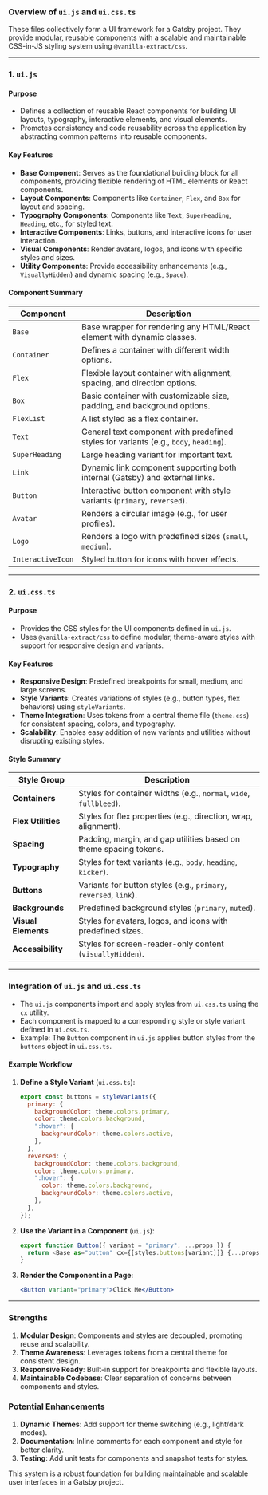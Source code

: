 ### **Overview of `ui.js` and `ui.css.ts`**

These files collectively form a UI framework for a Gatsby project. They provide modular, reusable components with a scalable and maintainable CSS-in-JS styling system using `@vanilla-extract/css`.

---

### **1. `ui.js`**

#### **Purpose**

- Defines a collection of reusable React components for building UI layouts, typography, interactive elements, and visual elements.
- Promotes consistency and code reusability across the application by abstracting common patterns into reusable components.

#### **Key Features**

- **Base Component**: Serves as the foundational building block for all components, providing flexible rendering of HTML elements or React components.
- **Layout Components**: Components like `Container`, `Flex`, and `Box` for layout and spacing.
- **Typography Components**: Components like `Text`, `SuperHeading`, `Heading`, etc., for styled text.
- **Interactive Components**: Links, buttons, and interactive icons for user interaction.
- **Visual Components**: Render avatars, logos, and icons with specific styles and sizes.
- **Utility Components**: Provide accessibility enhancements (e.g., `VisuallyHidden`) and dynamic spacing (e.g., `Space`).

#### **Component Summary**

| **Component**     | **Description**                                                                                      |
|--------------------|------------------------------------------------------------------------------------------------------|
| `Base`            | Base wrapper for rendering any HTML/React element with dynamic classes.                              |
| `Container`       | Defines a container with different width options.                                                    |
| `Flex`            | Flexible layout container with alignment, spacing, and direction options.                            |
| `Box`             | Basic container with customizable size, padding, and background options.                             |
| `FlexList`        | A list styled as a flex container.                                                                   |
| `Text`            | General text component with predefined styles for variants (e.g., `body`, `heading`).                |
| `SuperHeading`    | Large heading variant for important text.                                                            |
| `Link`            | Dynamic link component supporting both internal (Gatsby) and external links.                         |
| `Button`          | Interactive button component with style variants (`primary`, `reversed`).                            |
| `Avatar`          | Renders a circular image (e.g., for user profiles).                                                  |
| `Logo`            | Renders a logo with predefined sizes (`small`, `medium`).                                            |
| `InteractiveIcon` | Styled button for icons with hover effects.                                                          |

---

### **2. `ui.css.ts`**

#### **Purpose**

- Provides the CSS styles for the UI components defined in `ui.js`.
- Uses `@vanilla-extract/css` to define modular, theme-aware styles with support for responsive design and variants.

#### **Key Features**

- **Responsive Design**: Predefined breakpoints for small, medium, and large screens.
- **Style Variants**: Creates variations of styles (e.g., button types, flex behaviors) using `styleVariants`.
- **Theme Integration**: Uses tokens from a central theme file (`theme.css`) for consistent spacing, colors, and typography.
- **Scalability**: Enables easy addition of new variants and utilities without disrupting existing styles.

#### **Style Summary**

| **Style Group**         | **Description**                                                                 |
|--------------------------|---------------------------------------------------------------------------------|
| **Containers**          | Styles for container widths (e.g., `normal`, `wide`, `fullbleed`).              |
| **Flex Utilities**      | Styles for flex properties (e.g., direction, wrap, alignment).                  |
| **Spacing**             | Padding, margin, and gap utilities based on theme spacing tokens.               |
| **Typography**          | Styles for text variants (e.g., `body`, `heading`, `kicker`).                   |
| **Buttons**             | Variants for button styles (e.g., `primary`, `reversed`, `link`).               |
| **Backgrounds**         | Predefined background styles (`primary`, `muted`).                             |
| **Visual Elements**     | Styles for avatars, logos, and icons with predefined sizes.                     |
| **Accessibility**       | Styles for screen-reader-only content (`visuallyHidden`).                      |

---

### **Integration of `ui.js` and `ui.css.ts`**

- The `ui.js` components import and apply styles from `ui.css.ts` using the `cx` utility.
- Each component is mapped to a corresponding style or style variant defined in `ui.css.ts`.
- Example: The `Button` component in `ui.js` applies button styles from the `buttons` object in `ui.css.ts`.

#### **Example Workflow**

1. **Define a Style Variant** (`ui.css.ts`):

   ```javascript
   export const buttons = styleVariants({
     primary: {
       backgroundColor: theme.colors.primary,
       color: theme.colors.background,
       ":hover": {
         backgroundColor: theme.colors.active,
       },
     },
     reversed: {
       backgroundColor: theme.colors.background,
       color: theme.colors.primary,
       ":hover": {
         color: theme.colors.background,
         backgroundColor: theme.colors.active,
       },
     },
   });
   ```

2. **Use the Variant in a Component** (`ui.js`):

   ```javascript
   export function Button({ variant = "primary", ...props }) {
     return <Base as="button" cx={[styles.buttons[variant]]} {...props} />;
   }
   ```

3. **Render the Component in a Page**:

   ```jsx
   <Button variant="primary">Click Me</Button>
   ```

---

### **Strengths**

1. **Modular Design**: Components and styles are decoupled, promoting reuse and scalability.
2. **Theme Awareness**: Leverages tokens from a central theme for consistent design.
3. **Responsive Ready**: Built-in support for breakpoints and flexible layouts.
4. **Maintainable Codebase**: Clear separation of concerns between components and styles.

### **Potential Enhancements**

1. **Dynamic Themes**: Add support for theme switching (e.g., light/dark modes).
2. **Documentation**: Inline comments for each component and style for better clarity.
3. **Testing**: Add unit tests for components and snapshot tests for styles.

This system is a robust foundation for building maintainable and scalable user interfaces in a Gatsby project.
